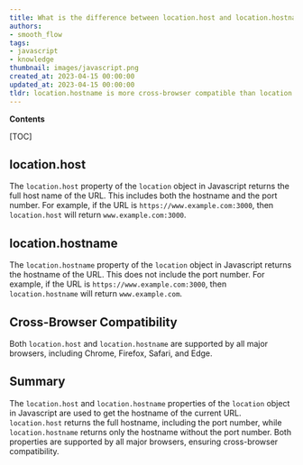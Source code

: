 ```yaml
---
title: What is the difference between location.host and location.hostname, and is it compatible across different web browsers?
authors:
- smooth_flow
tags:
- javascript
- knowledge
thumbnail: images/javascript.png
created_at: 2023-04-15 00:00:00
updated_at: 2023-04-15 00:00:00
tldr: location.hostname is more cross-browser compatible than location.host, as it does not include the port number.
---
```


**Contents**

[TOC]

## location.host
The `location.host` property of the `location` object in Javascript returns the full host name of the URL. This includes both the hostname and the port number. For example, if the URL is `https://www.example.com:3000`, then `location.host` will return `www.example.com:3000`.

## location.hostname
The `location.hostname` property of the `location` object in Javascript returns the hostname of the URL. This does not include the port number. For example, if the URL is `https://www.example.com:3000`, then `location.hostname` will return `www.example.com`.

## Cross-Browser Compatibility
Both `location.host` and `location.hostname` are supported by all major browsers, including Chrome, Firefox, Safari, and Edge.

## Summary
The `location.host` and `location.hostname` properties of the `location` object in Javascript are used to get the hostname of the current URL. `location.host` returns the full hostname, including the port number, while `location.hostname` returns only the hostname without the port number. Both properties are supported by all major browsers, ensuring cross-browser compatibility.
